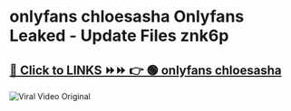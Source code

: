 
 # onlyfans chloesasha Onlyfans Leaked - Update Files znk6p

## <h2><a href="https://clipsfans.com/onlyfans_chloesasha&ref=git">🔗 Click to LINKS ⏩⏩ 👉 🟢 onlyfans chloesasha </a></h2>

<a href="https://clipsfans.com/onlyfans_chloesasha&ref=git" rel="nofollow" data-target="animated-image.originalLink"><img src="https://i.ibb.co.com/xMMVF88/686577567.gif" alt="Viral Video Original" style="max-width: 100%; display: inline-block;" data-target="animated-image.originalImage"></a>

